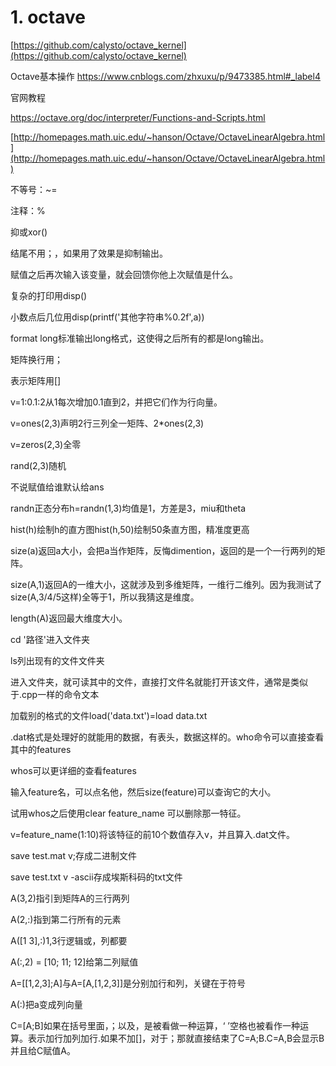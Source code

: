 # 1. octave


[https://github.com/calysto/octave_kernel](https://github.com/calysto/octave_kernel)

Octave基本操作
https://www.cnblogs.com/zhxuxu/p/9473385.html#_label4


官网教程

https://octave.org/doc/interpreter/Functions-and-Scripts.html


[http://homepages.math.uic.edu/~hanson/Octave/OctaveLinearAlgebra.html](http://homepages.math.uic.edu/~hanson/Octave/OctaveLinearAlgebra.html)





不等号：~=

注释：%

抑或xor()

结尾不用；，如果用了效果是抑制输出。

赋值之后再次输入该变量，就会回馈你他上次赋值是什么。

复杂的打印用disp()

小数点后几位用disp(printf('其他字符串%0.2f',a))

format long标准输出long格式，这使得之后所有的都是long输出。

矩阵换行用；

表示矩阵用[]

v=1:0.1:2从1每次增加0.1直到2，并把它们作为行向量。

v=ones(2,3)声明2行三列全一矩阵、2*ones(2,3)

v=zeros(2,3)全零

rand(2,3)随机

不说赋值给谁默认给ans

randn正态分布h=randn(1,3)均值是1，方差是3，miu和theta

hist(h)绘制h的直方图hist(h,50)绘制50条直方图，精准度更高

size(a)返回a大小，会把a当作矩阵，反悔dimention，返回的是一个一行两列的矩阵。

size(A,1)返回A的一维大小，这就涉及到多维矩阵，一维行二维列。因为我测试了size(A,3/4/5这样)全等于1，所以我猜这是维度。

length(A)返回最大维度大小。

cd '路径'进入文件夹

ls列出现有的文件文件夹

进入文件夹，就可读其中的文件，直接打文件名就能打开该文件，通常是类似于.cpp一样的命令文本

加载别的格式的文件load('data.txt')=load data.txt

.dat格式是处理好的就能用的数据，有表头，数据这样的。who命令可以直接查看其中的features

whos可以更详细的查看features

输入feature名，可以点名他，然后size(feature)可以查询它的大小。

试用whos之后使用clear feature_name 可以删除那一特征。

v=feature_name(1:10)将该特征的前10个数值存入v，并且算入.dat文件。

save test.mat v;存成二进制文件

save test.txt v -ascii存成埃斯科码的txt文件

A(3,2)指引到矩阵A的三行两列

A(2,:)指到第二行所有的元素

A([1 3],:)1,3行逻辑或，列都要

A(:,2) = [10; 11; 12]给第二列赋值

A=[[1,2,3];A]与A=[A,[1,2,3]]是分别加行和列，关键在于符号

A(:)把a变成列向量

C=[A;B]如果在括号里面，；以及，是被看做一种运算，‘  ’空格也被看作一种运算。表示加行加列加行.如果不加[]，对于；那就直接结束了C=A;B.C=A,B会显示B并且给C赋值A。




























